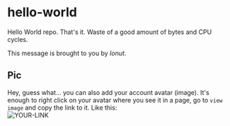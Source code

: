 # hello-world

Hello World repo. That's it. Waste of a good amount of bytes and CPU cycles.

This message is brought to you by *Ionut*.

## Pic

Hey, guess what... you can also add your account avatar (image). It's enough to right click on your avatar where you see it in a page, go to `view image` and copy the link to it.
Like this:  
![YOUR-LINK](https://avatars.githubusercontent.com/u/91005312?v=4)
